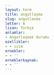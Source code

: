 ```yaml
---
layout: term
title: angutlaşma
slug: angutlasma
letter: A
lisan: Türkçe
anlamlar:
- Angutlaşmak durumu
ozellikler:
- - isim
ornekler:
- - ''
orneklerkaynak:
- - ''
---
```

